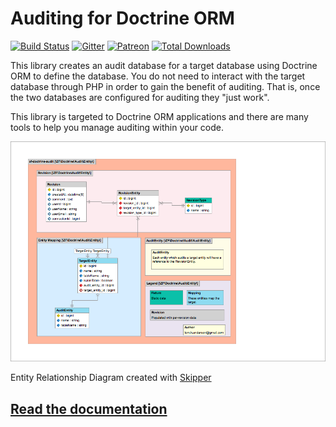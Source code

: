 Auditing for Doctrine ORM
=========================

[![Build Status](https://travis-ci.org/API-Skeletons/zf-doctrine-audit.png)](https://travis-ci.org/API-Skeletons/zf-doctrine-audit)
[![Gitter](https://badges.gitter.im/api-skeletons/open-source.svg)](https://gitter.im/api-skeletons/open-source)
[![Patreon](https://img.shields.io/badge/patreon-donate-yellow.svg)](https://www.patreon.com/apiskeletons)
[![Total Downloads](https://poser.pugx.org/api-skeletons/zf-doctrine-audit/downloads)](https://packagist.org/packages/api-skeletons/zf-doctrine-audit)

This library creates an audit database for a target database using Doctrine ORM to define the database.  You do not need to interact with the target database through PHP in order to gain the benefit of auditing.  That is, once the two databases are configured for auditing they "just work".  

This library is targeted to Doctrine ORM applications and there are many tools to help you manage auditing within your code.

![Entity Relationship Diagram](https://raw.githubusercontent.com/API-Skeletons/zf-doctrine-audit/master/media/zf-doctrine-audit-erd.png)

Entity Relationship Diagram created with [Skipper](https://skipper18.com)


[Read the documentation](http://zf-doctrine-audit.readthedocs.io/en/latest/)
------------------------
